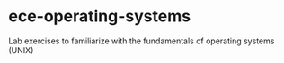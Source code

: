 # ece-operating-systems
Lab exercises to familiarize with the fundamentals of operating systems (UNIX)
